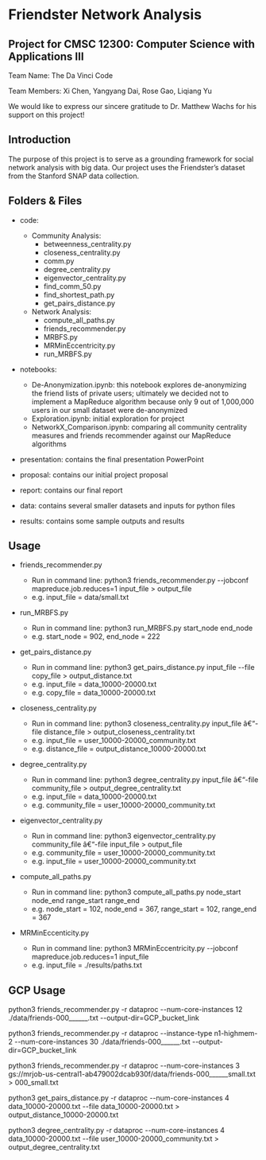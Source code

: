 # Friendster Network Analysis
## Project for CMSC 12300: Computer Science with Applications III 

Team Name: The Da Vinci Code

Team Members: Xi Chen, Yangyang Dai, Rose Gao, Liqiang Yu

We would like to express our sincere gratitude to Dr. Matthew Wachs for his support on this project!

## Introduction
The purpose of this project is to serve as a grounding framework for social network analysis with big data. Our project uses the Friendster’s dataset from the Stanford SNAP data collection. 

## Folders & Files
- code: 
	- Community Analysis:
		- betweenness_centrality.py
		- closeness_centrality.py
		- comm.py
		- degree_centrality.py
		- eigenvector_centrality.py
		- find_comm_50.py
		- find_shortest_path.py
		- get_pairs_distance.py
	- Network Analysis:
		- compute_all_paths.py
		- friends_recommender.py
		- MRBFS.py
		- MRMinEccentricity.py
		- run_MRBFS.py

- notebooks:
	- De-Anonymization.ipynb: this notebook explores de-anonymizing the friend lists of private users; ultimately we decided not to implement a MapReduce algorithm because only 9 out of 1,000,000 users in our small dataset were de-anonymized
	- Exploration.ipynb: initial exploration for project
	- NetworkX_Comparison.ipynb: comparing all community centrality measures and friends recommender against our MapReduce algorithms

- presentation: contains the final presentation PowerPoint

- proposal: contains our initial project proposal

- report: contains our final report

- data: contains several smaller datasets and inputs for python files

- results: contains some sample outputs and results

## Usage
- friends_recommender.py
	- Run in command line: python3 friends_recommender.py --jobconf mapreduce.job.reduces=1 input_file > output_file
	- e.g. input_file = data/small.txt

- run_MRBFS.py
	- Run in command line: python3 run_MRBFS.py start_node end_node 
	- e.g. start_node = 902, end_node = 222

- get_pairs_distance.py
	- Run in command line: python3 get_pairs_distance.py input_file --file copy_file > output_distance.txt
	- e.g. input_file = data_10000-20000.txt
	- e.g. copy_file = data_10000-20000.txt

- closeness_centrality.py
	- Run in command line: python3 closeness_centrality.py input_file â€“-file distance_file > output_closeness_centrality.txt
	- e.g. input_file = user_10000-20000_community.txt
	- e.g. distance_file = output_distance_10000-20000.txt

- degree_centrality.py
	- Run in command line: python3 degree_centrality.py input_file â€“-file community_file > output_degree_centrality.txt
	- e.g. input_file = data_10000-20000.txt
	- e.g. community_file = user_10000-20000_community.txt
	
- eigenvector_centrality.py
	- Run in command line: python3 eigenvector_centrality.py community_file â€“-file input_file > output_file
	- e.g. community_file = user_10000-20000_community.txt
	- e.g. input_file = user_10000-20000_community.txt
	
- compute_all_paths.py
	- Run in command line: python3 compute_all_paths.py node_start node_end range_start range_end
	- e.g. node_start = 102, node_end = 367, range_start = 102, range_end = 367

- MRMinEccenticity.py
	- Run in command line: python3 MRMinEccentricity.py --jobconf mapreduce.job.reduces=1 input_file
	- e.g. input_file = ./results/paths.txt


## GCP Usage
python3 friends_recommender.py -r dataproc --num-core-instances 12 ./data/friends-000______.txt --output-dir=GCP_bucket_link

python3 friends_recommender.py -r dataproc --instance-type n1-highmem-2 --num-core-instances 30 ./data/friends-000______.txt --output-dir=GCP_bucket_link

python3 friends_recommender.py -r dataproc --num-core-instances 3 gs://mrjob-us-central1-ab479002dcab930f/data/friends-000______small.txt > 000_small.txt

python3 get_pairs_distance.py -r dataproc --num-core-instances 4 data_10000-20000.txt --file data_10000-20000.txt > output_distance_10000-20000.txt

python3 degree_centrality.py -r dataproc --num-core-instances 4 data_10000-20000.txt --file user_10000-20000_community.txt > output_degree_centrality.txt


